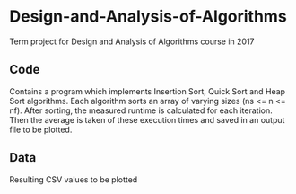 # Design-and-Analysis-of-Algorithms
Term project for Design and Analysis of Algorithms course in 2017

## Code 
Contains a program which implements Insertion Sort, Quick Sort and 
Heap Sort algorithms.  Each algorithm sorts an array of varying sizes 
(ns <= n <= nf).  After sorting, the measured runtime is calculated for each 
iteration. Then the average is taken of these execution times and
saved in an output file to be plotted.

## Data
Resulting CSV values to be plotted
